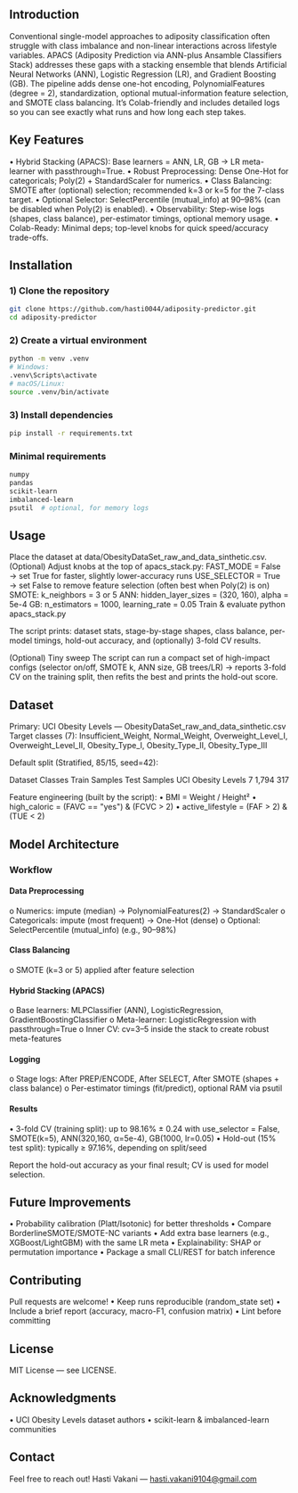 ## Introduction

Conventional single-model approaches to adiposity classification often struggle with class imbalance and non-linear interactions across lifestyle variables. APACS (Adiposity Prediction via ANN-plus Ansamble Classifiers Stack) addresses these gaps with a stacking ensemble that blends Artificial Neural Networks (ANN), Logistic Regression (LR), and Gradient Boosting (GB). The pipeline adds dense one-hot encoding, PolynomialFeatures (degree = 2), standardization, optional mutual-information feature selection, and SMOTE class balancing. It’s Colab-friendly and includes detailed logs so you can see exactly what runs and how long each step takes.

## Key Features

• Hybrid Stacking (APACS): Base learners = ANN, LR, GB → LR meta-learner with passthrough=True.
• Robust Preprocessing: Dense One-Hot for categoricals; Poly(2) + StandardScaler for numerics.
• Class Balancing: SMOTE after (optional) selection; recommended k=3 or k=5 for the 7-class target.
• Optional Selector: SelectPercentile (mutual_info) at 90–98% (can be disabled when Poly(2) is enabled).
• Observability: Step-wise logs (shapes, class balance), per-estimator timings, optional memory usage.
• Colab-Ready: Minimal deps; top-level knobs for quick speed/accuracy trade-offs.

## Installation
### 1) Clone the repository
```bash
git clone https://github.com/hasti0044/adiposity-predictor.git
cd adiposity-predictor
```
### 2) Create a virtual environment
```bash
python -m venv .venv
# Windows:
.venv\Scripts\activate
# macOS/Linux:
source .venv/bin/activate
```
### 3) Install dependencies
```bash
pip install -r requirements.txt
```
### Minimal requirements
```bash
numpy
pandas
scikit-learn
imbalanced-learn
psutil  # optional, for memory logs
```
## Usage

Place the dataset at data/ObesityDataSet_raw_and_data_sinthetic.csv.
(Optional) Adjust knobs at the top of apacs_stack.py:
FAST_MODE = False → set True for faster, slightly lower-accuracy runs
USE_SELECTOR = True → set False to remove feature selection (often best when Poly(2) is on)
SMOTE: k_neighbors = 3 or 5
ANN: hidden_layer_sizes = (320, 160), alpha = 5e-4
GB: n_estimators = 1000, learning_rate = 0.05
Train & evaluate
python apacs_stack.py

The script prints: dataset stats, stage-by-stage shapes, class balance, per-model timings, hold-out accuracy, and (optionally) 3-fold CV results.

(Optional) Tiny sweep
The script can run a compact set of high-impact configs (selector on/off, SMOTE k, ANN size, GB trees/LR) → reports 3-fold CV on the training split, then refits the best and prints the hold-out score.

## Dataset

Primary: UCI Obesity Levels — ObesityDataSet_raw_and_data_sinthetic.csv
Target classes (7): Insufficient_Weight, Normal_Weight, Overweight_Level_I, Overweight_Level_II, Obesity_Type_I, Obesity_Type_II, Obesity_Type_III

Default split (Stratified, 85/15, seed=42):

Dataset	Classes	Train Samples	Test Samples
UCI Obesity Levels	7	1,794	317

Feature engineering (built by the script):
• BMI = Weight / Height²
• high_caloric = (FAVC == "yes") & (FCVC > 2)
• active_lifestyle = (FAF > 2) & (TUE < 2)

## Model Architecture

### Workflow

#### Data Preprocessing
o Numerics: impute (median) → PolynomialFeatures(2) → StandardScaler
o Categoricals: impute (most frequent) → One-Hot (dense)
o Optional: SelectPercentile (mutual_info) (e.g., 90–98%)

#### Class Balancing
o SMOTE (k=3 or 5) applied after feature selection

#### Hybrid Stacking (APACS)
o Base learners: MLPClassifier (ANN), LogisticRegression, GradientBoostingClassifier
o Meta-learner: LogisticRegression with passthrough=True
o Inner CV: cv=3–5 inside the stack to create robust meta-features

#### Logging
o Stage logs: After PREP/ENCODE, After SELECT, After SMOTE (shapes + class balance)
o Per-estimator timings (fit/predict), optional RAM via psutil

#### Results

• 3-fold CV (training split): up to 98.16% ± 0.24 with
use_selector = False, SMOTE(k=5), ANN(320,160, α=5e-4), GB(1000, lr=0.05)
• Hold-out (15% test split): typically ≥ 97.16%, depending on split/seed

Report the hold-out accuracy as your final result; CV is used for model selection.

## Future Improvements

• Probability calibration (Platt/Isotonic) for better thresholds
• Compare BorderlineSMOTE/SMOTE-NC variants
• Add extra base learners (e.g., XGBoost/LightGBM) with the same LR meta
• Explainability: SHAP or permutation importance
• Package a small CLI/REST for batch inference

## Contributing

Pull requests are welcome!
• Keep runs reproducible (random_state set)
• Include a brief report (accuracy, macro-F1, confusion matrix)
• Lint before committing

## License

MIT License — see LICENSE.

## Acknowledgments

• UCI Obesity Levels dataset authors
• scikit-learn & imbalanced-learn communities

## Contact
Feel free to reach out!
Hasti Vakani — hasti.vakani9104@gmail.com

